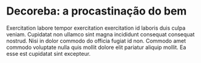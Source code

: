 # Decoreba: a procastinação do bem

Exercitation labore tempor exercitation exercitation id laboris duis culpa veniam. Cupidatat non ullamco sint magna incididunt consequat consequat nostrud. Nisi in dolor commodo do officia fugiat id non. Commodo amet commodo voluptate nulla quis mollit dolore elit pariatur aliquip mollit. Ea esse est cupidatat sint excepteur.
